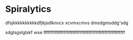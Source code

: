 # Spiralytics

dfsjkkkkkkkkkkdfjkjsdlknvcx
xcvmxcmvs
dmsdgmsddg'sdg

sdglsgslglskf
wse
ffffffffffffffffffffffffffffffffffffffffffffffffffffffff
